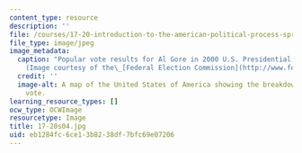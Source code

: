 ```yaml
---
content_type: resource
description: ''
file: /courses/17-20-introduction-to-the-american-political-process-spring-2004/eb1284fc6ce13b8238df7bfc69e07206_17-20s04.jpg
file_type: image/jpeg
image_metadata:
  caption: "Popular vote results for Al Gore in 2000 U.S. Presidential election.\_\
    (Image courtesy of the\_[Federal Election Commission](http://www.fec.gov/).)"
  credit: ''
  image-alt: A map of the United States of America showing the breakdown of the popular
    vote.
learning_resource_types: []
ocw_type: OCWImage
resourcetype: Image
title: 17-20s04.jpg
uid: eb1284fc-6ce1-3b82-38df-7bfc69e07206
---
```

